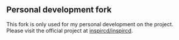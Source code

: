 ## Personal development fork
This fork is only used for my personal development on the project.  
Please visit the official project at [inspircd/inspircd](https://github.com/inspircd/inspircd).
